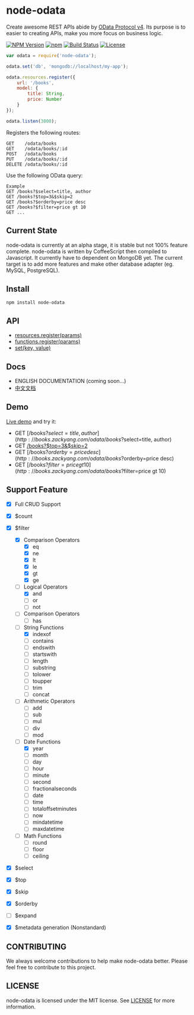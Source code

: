node-odata
==========
Create awesome REST APIs abide by [OData Protocol v4](http://www.odata.org/).  Its purpose is to easier to creating APIs, make you more focus on business logic.

  [![NPM Version](https://img.shields.io/npm/v/node-odata.svg?style=flat)](https://www.npmjs.org/package/node-odata)
  [![npm](https://img.shields.io/npm/dm/node-odata.svg?style=flat)](https://www.npmjs.org/package/node-odata)
  [![Build Status](https://img.shields.io/travis/TossShinHwa/node-odata.svg?style=flat)](https://travis-ci.org/TossShinHwa/node-odata)
  [![License](http://img.shields.io/npm/l/node-odata.svg?style=flat)](https://raw.githubusercontent.com/TossShinHwa/node-odata/master/LICENSE)

```JavaScript
var odata = require('node-odata');

odata.set('db', 'mongodb://localhost/my-app');

odata.resources.register({
    url: '/books',
    model: {
        title: String,
        price: Number
    }
});

odata.listen(3000);
```

Registers the following routes:

```
GET    /odata/books
GET    /odata/books/:id
POST   /odata/books
PUT    /odata/books/:id
DELETE /odata/books/:id
```

Use the following OData query:

```
Example
GET /books?$select=title, author
GET /books?$top=3&$skip=2
GET /books?$orderby=price desc
GET /books?$filter=price gt 10
GET ...
```



## Current State

node-odata is currently at an alpha stage, it is stable but not 100% feature complete. node-odata is written by CoffeeScript then compiled to Javascript. It currently have to dependent on MongoDB yet. The current target is to add more features and make other database adapter (eg. MySQL, PostgreSQL).

## Install

```
npm install node-odata
```


## API

* [resources.register(params)](https://github.com/TossShinHwa/node-odata/wiki/1.resources.register)
* [functions.register(params)](https://github.com/TossShinHwa/node-odata/wiki/2.functions.register)
* [set(key, value)](https://github.com/TossShinHwa/node-odata/wiki/3.set)

## Docs

- ENGLISH DOCUMENTATION (coming soon...)
- [中文文档](http://tossshinhwa.github.io/node-odata/cn/)

## Demo

[Live demo](http://books.zackyang.com/odata/books) and try it:

* GET [/books?$select=title, author](http://books.zackyang.com/odata/books?$select=title, author)
* GET [/books?$top=3&$skip=2](http://books.zackyang.com/odata/books?$top=3&$skip=2)
* GET [/books?$orderby=price desc](http://books.zackyang.com/odata/books?$orderby=price desc)
* GET [/books?$filter=price gt 10](http://books.zackyang.com/odata/books?$filter=price gt 10)


## Support Feature

* [x] Full CRUD Support
* [x] $count
* [x] $filter
  * [x] Comparison Operators
  	* [x] eq
  	* [x] ne
  	* [x] lt
  	* [x] le
  	* [x] gt
  	* [x] ge
  * [ ] Logical Operators
  	* [x] and
  	* [ ] or
  	* [ ] not
  * [ ] Comparison Operators
    * [ ] has
  * [ ] String Functions
  	* [x] indexof
  	* [ ] contains
  	* [ ] endswith
  	* [ ] startswith
  	* [ ] length
  	* [ ] substring
  	* [ ] tolower
  	* [ ] toupper
  	* [ ] trim
  	* [ ] concat
  * [ ] Arithmetic Operators
  	* [ ] add
  	* [ ] sub
  	* [ ] mul
  	* [ ] div
  	* [ ] mod
  * [ ] Date Functions
  	* [x] year
  	* [ ] month
  	* [ ] day
  	* [ ] hour
  	* [ ] minute
  	* [ ] second
  	* [ ] fractionalseconds
  	* [ ] date
  	* [ ] time
  	* [ ] totaloffsetminutes
  	* [ ] now
  	* [ ] mindatetime
  	* [ ] maxdatetime
  * [ ] Math Functions
  	* [ ] round
  	* [ ] floor
  	* [ ] ceiling
* [x] $select
* [x] $top
* [x] $skip
* [x] $orderby
* [ ] $expand
* [x] $metadata generation (Nonstandard)


## CONTRIBUTING

We always welcome contributions to help make node-odata better. Please feel free to contribute to this project.

## LICENSE

node-odata is licensed under the MIT license. See [LICENSE](LICENSE) for more information.
